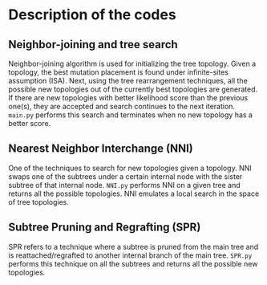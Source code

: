 # Description of the codes
## Neighbor-joining and tree search
Neighbor-joining algorithm is used for initializing the tree topology. Given a topology, the best mutation placement is found under infinite-sites assumption (ISA). Next, using the tree rearrangement techniques, all the possible new topologies out of the currently best topologies are generated. If there are new topologies with better likelihood score than the previous one(s), they are accepted and search continues to the next iteration.  
`main.py` performs this search and terminates when no new topology has a better score. 
## Nearest Neighbor Interchange (NNI)
One of the techniques to search for new topologies given a topology. NNI swaps one of the subtrees under a certain internal node with the sister subtree of that internal node. `NNI.py` performs NNI on a given tree and returns all the possible topologies. NNI emulates a local search in the space of tree topologies. 
## Subtree Pruning and Regrafting (SPR)
SPR refers to a technique where a subtree is pruned from the main tree and is reattached/regrafted to another internal branch of the main tree. `SPR.py` performs this technique on all the subtrees and returns all the possible new topologies. 
